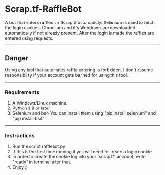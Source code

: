 # Scrap.tf-RaffleBot

A bot that enters raffles on Scrap.tf automaticly.
Selenium is used to fetch the login cookies.
Chromium and it's Webdriver are downloaded automatically if not already present.
After the login is made the raffles are entered using requests.

---

## Danger
Using any tool that automates raffle entering is forbidden.
I don't assume responsibility if your account gets banned for using this tool.

---

### Requirements
 
 1. A Windows/Linux machine.
 3. Python 3.8 or later
 4. Selenium and bs4
	You can install them using "pip install selenium" and "pip install bs4"

---

### Instructions

 1. Run the script rafflebot.py
 2. If this is the first time running it you will need to create a login cookie.
 3. In order to create the cookie log into your 'scrap.tf' account, write "ready" in terminal after that.
 4. Enjoy :)
